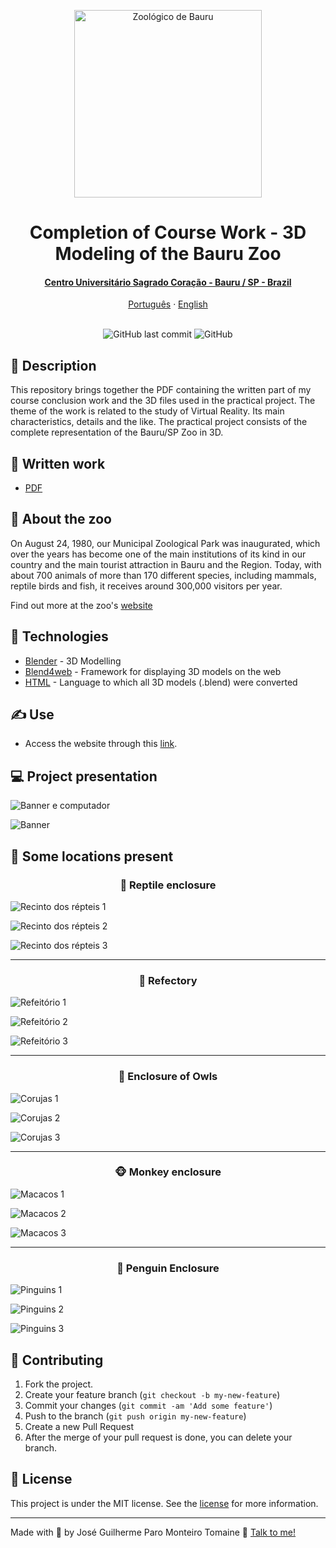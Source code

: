 <p align="center">
    <img src="https://www2.bauru.sp.gov.br/arquivos/arquivos_site/sec_meioambiente/unidades_ambientais/zoologico.jpg" alt="Zoológico de Bauru" height="300">
</p>

<h1 align="center">
    Completion of Course Work - 3D Modeling of the Bauru Zoo
</h1>

<div align="center">
    <h4>
        <a href="https://unisagrado.edu.br/">Centro Universitário Sagrado Coração - Bauru / SP - Brazil</a>
    </h4>
</div>

<div align="center">
    <a href="README.md">Português</a>
    ·
    <a href="README-en.md">English</a>
</div>

<br>

<p align="center">
    <img alt="GitHub last commit" src="https://img.shields.io/github/last-commit/zehguilherme/tcc-rv-zoo-bauru">
    <img alt="GitHub" src="https://img.shields.io/github/license/zehguilherme/tcc-rv-zoo-bauru">
</p>

## 💬 Description

This repository brings together the PDF containing the written part of my course conclusion work and the 3D files used in the practical project.
The theme of the work is related to the study of Virtual Reality. Its main characteristics, details and the like.
The practical project consists of the complete representation of the Bauru/SP Zoo in 3D.

## 📁 Written work
- [PDF](https://github.com/zehguilherme/tcc-rv-zoo-bauru/blob/master/JOS%C3%89_GUILHERME_PARO_MONTEIRO_TOMAINE_860582.pdf)

## 📌 About the zoo

On August 24, 1980, our Municipal Zoological Park was inaugurated, which over the years has become one of the main institutions of its kind in our country and the main tourist attraction in Bauru and the Region. Today, with about 700 animals of more than 170 different species, including mammals, reptile birds and fish, it receives around 300,000 visitors per year.

Find out more at the zoo's [website](http://zoobauru.com.br/)

## 🚀 Technologies

- [Blender](https://www.blender.org/) - 3D Modelling
- [Blend4web](https://www.blend4web.com/en/) - Framework for displaying 3D models on the web
- [HTML](https://developer.mozilla.org/pt-BR/docs/Web/HTML) - Language to which all 3D models (.blend) were converted

## ✍ Use

- Access the website through this [link](https://zoobauru.vercel.app/).

## 💻 Project presentation

![Banner e computador](assets/apresentacao-1.jpg)

![Banner](assets/apresentacao-2.jpg)

## 📍 Some locations present

<h3 align="center">
   🐍 Reptile enclosure
</h3>

![Recinto dos répteis 1](imagens/repteis/repteis_1.png)

![Recinto dos répteis 2](imagens/repteis/Repteis_6.PNG)

![Recinto dos répteis 3](imagens/repteis/Repteis_7.PNG)

---

<h3 align="center">
   🍔 Refectory
</h3>

![Refeitório 1](imagens/refeitorio/Refeitorio_2.PNG)

![Refeitório 2](imagens/refeitorio/Refeitorio_4.PNG)

![Refeitório 3](imagens/refeitorio/Refeitorio_5.PNG)

---

<h3 align="center">
🦉 Enclosure of Owls
</h3>

![Corujas 1](imagens/corujas/Coruja_3.PNG)

![Corujas 2](imagens/corujas/Corujas_4.PNG)

![Corujas 3](imagens/corujas/Corujas_5.PNG)

---

<h3 align="center">
   🐵 Monkey enclosure
</h3>

![Macacos 1](imagens/macacos/Jaula_macacos_2.PNG)

![Macacos 2](imagens/macacos/Jaula_macacos_3.PNG)

![Macacos 3](imagens/macacos/Jaula_macacos_4.PNG)

---

<h3 align="center">
   🐧 Penguin Enclosure
</h3>

![Pinguins 1](imagens/pinguins/Pinguins_3.PNG)

![Pinguins 2](imagens/pinguins/Pinguins_4.PNG)

![Pinguins 3](imagens/pinguins/Pinguins_5.PNG)

## 🤔 Contributing

1. Fork the project.
2. Create your feature branch (`git checkout -b my-new-feature`)
3. Commit your changes (`git commit -am 'Add some feature'`)
4. Push to the branch (`git push origin my-new-feature`)
5. Create a new Pull Request
6. After the merge of your pull request is done, you can delete your branch.

## 📝 License

This project is under the MIT license. See the [license](LICENSE) for more information.

---

Made with 💟 by José Guilherme Paro Monteiro Tomaine 👋 [Talk to me!](https://www.linkedin.com/in/jos%C3%A9-guilherme-paro-monteiro-tomaine/)
